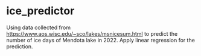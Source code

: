 # ice_predictor
Using data collected from https://www.aos.wisc.edu/~sco/lakes/msnicesum.html to predict the number of ice days of Mendota lake in 2022.
Apply linear regression for the prediction.
